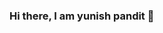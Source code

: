 ### Hi there, I am yunish pandit 👋

<!--
**yunishpandit/yunishpandit** is a ✨ _special_ ✨ repository because its `README.md` (this file) appears on your GitHub profile.

Here are some ideas to get you started:

- 🔭 I’m currently working on flutter
- 🌱 I’m currently learning flutter and javascript
- 👯 I’m looking to collaborate on flutter
- 🤔 I’m looking for help with ...flutter
- 💬 Ask me about ...flutter
- 📫 How to reach me: ...[facebook](https://www.facebook.com/yunish.pandit.9/)

-->
